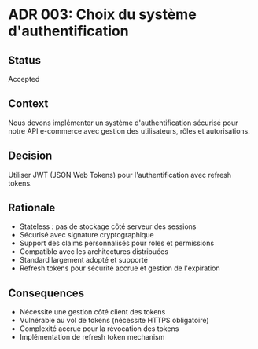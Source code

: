 # ADR 003: Choix du système d'authentification

## Status
Accepted

## Context
Nous devons implémenter un système d'authentification sécurisé pour notre API e-commerce avec gestion des utilisateurs, rôles et autorisations.

## Decision
Utiliser JWT (JSON Web Tokens) pour l'authentification avec refresh tokens.

## Rationale
- Stateless : pas de stockage côté serveur des sessions
- Sécurisé avec signature cryptographique
- Support des claims personnalisés pour rôles et permissions
- Compatible avec les architectures distribuées
- Standard largement adopté et supporté
- Refresh tokens pour sécurité accrue et gestion de l'expiration

## Consequences
- Nécessite une gestion côté client des tokens
- Vulnérable au vol de tokens (nécessite HTTPS obligatoire)
- Complexité accrue pour la révocation des tokens
- Implémentation de refresh token mechanism